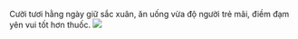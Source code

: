 Cười tươi hằng ngày giữ sắc xuân, ăn uống vừa độ người trẻ mãi, điềm đạm yên vui tốt hơn thuốc.
![](https://res.cloudinary.com/dcqf82eor/image/upload/v1755745981/g4c6sdzei3tjfey69ksr.png)
